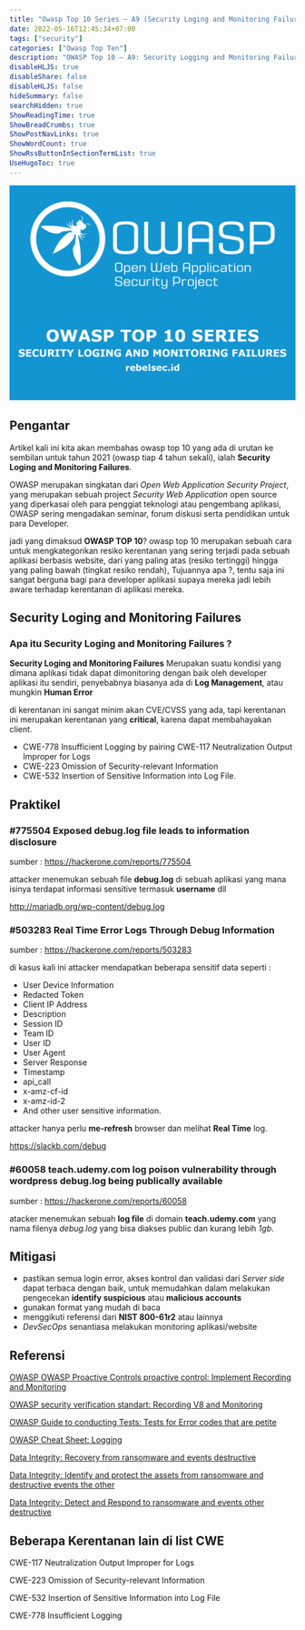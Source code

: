 ```yaml
---
title: "Owasp Top 10 Series — A9 (Security Loging and Monitoring Failures)"
date: 2022-05-16T12:45:34+07:00
tags: ["security"]
categories: ["Owasp Top Ten"]
description: "OWASP Top 10 — A9: Security Logging and Monitoring Failures adalah kerentanan yang terjadi ketika sistem tidak mencatat atau memantau aktivitas mencurigakan dengan baik, menghambat deteksi dan respons terhadap serangan. Pencegahan meliputi implementasi logging yang komprehensif, pemantauan real-time, serta integrasi dengan SIEM untuk analisis ancaman."
disableHLJS: true 
disableShare: false
disableHLJS: false
hideSummary: false
searchHidden: true
ShowReadingTime: true
ShowBreadCrumbs: true
ShowPostNavLinks: true
ShowWordCount: true
ShowRssButtonInSectionTermList: true
UseHugoToc: true
---
```

![Owasp Top 10 Series — A9 (Security Loging and Monitoring Failures)](cover.png)


## Pengantar

Artikel kali ini kita akan membahas owasp top 10 yang ada di urutan ke sembilan untuk tahun 2021 (owasp tiap 4 tahun sekali), ialah **Security Loging and Monitoring Failures**.

OWASP merupakan singkatan dari _Open Web Application Security Project_, yang merupakan sebuah project _Security Web Application_ open source yang diperkasai oleh para penggiat teknologi atau pengembang aplikasi, OWASP sering mengadakan seminar, forum diskusi serta pendidikan untuk para Developer.

jadi yang dimaksud **OWASP TOP 10**? owasp top 10 merupakan sebuah cara untuk mengkategorikan resiko kerentanan yang sering terjadi pada sebuah aplikasi berbasis website, dari yang paling atas (resiko tertinggi) hingga yang paling bawah (tingkat resiko rendah), Tujuannya apa ?, tentu saja ini sangat berguna bagi para developer aplikasi supaya mereka jadi lebih aware terhadap kerentanan di aplikasi mereka.

## Security Loging and Monitoring Failures

### Apa itu Security Loging and Monitoring Failures ?

**Security Loging and Monitoring Failures** Merupakan suatu kondisi yang dimana aplikasi tidak dapat dimonitoring dengan baik oleh developer aplikasi itu sendiri, penyebabnya biasanya ada di **Log Management**, atau mungkin **Human Error**

di kerentanan ini sangat minim akan CVE/CVSS yang ada, tapi kerentanan ini merupakan kerentanan yang **critical**, karena dapat membahayakan client.

- CWE-778 Insufficient Logging by pairing CWE-117 Neutralization Output Improper for Logs
- CWE-223 Omission of Security-relevant Information
- CWE-532 Insertion of Sensitive Information into Log File.

## Praktikel

### #775504 Exposed debug.log file leads to information disclosure

sumber : https://hackerone.com/reports/775504

attacker menemukan sebuah file **debug.log** di sebuah aplikasi yang mana isinya terdapat informasi sensitive termasuk **username** dll

http://mariadb.org/wp-content/debug.log

### #503283 Real Time Error Logs Through Debug Information

sumber : https://hackerone.com/reports/503283

di kasus kali ini attacker mendapatkan beberapa sensitif data seperti :

- User Device Information
- Redacted Token
- Client IP Address
- Description
- Session ID
- Team ID
- User ID
- User Agent
- Server Response
- Timestamp
- api_call
- x-amz-cf-id
- x-amz-id-2
- And other user sensitive information.

attacker hanya perlu **me-refresh** browser dan melihat **Real Time** log.

https://slackb.com/debug

### #60058 teach.udemy.com log poison vulnerability through wordpress debug.log being publically available

sumber : https://hackerone.com/reports/60058

atacker menemukan sebuah **log file** di domain **teach.udemy.com** yang nama filenya _debug.log_ yang bisa diakses public dan kurang lebih _1gb_.

## Mitigasi

- pastikan semua login error, akses kontrol dan validasi dari _Server side_ dapat terbaca dengan baik, untuk memudahkan dalam melakukan pengecekan **identify suspicious** atau **malicious accounts**
- gunakan format yang mudah di baca
- menggikuti referensi dari **NIST 800-61r2** atau lainnya
- _DevSecOps_ senantiasa melakukan monitoring aplikasi/website

## Referensi

[OWASP OWASP Proactive Controls proactive control: Implement Recording and Monitoring](https://owasp.org/www-project-proactive-controls/v3/en/c9-security-logging.html)

[OWASP security verification standart: Recording V8 and Monitoring](https://owasp.org/www-project-application-security-verification-standard)

[OWASP Guide to conducting Tests: Tests for Error codes that are petite](https://owasp.org/www-project-web-security-testing-guide/v41/4-Web_Application_Security_Testing/08-Testing_for_Error_Handling/01-Testing_for_Error_Code)

[OWASP Cheat Sheet: Logging](https://cheatsheetseries.owasp.org/cheatsheets/Logging_Cheat_Sheet.html)

[Data Integrity: Recovery from ransomware and events destructive](https://csrc.nist.gov/publications/detail/sp/1800-11/final)

[Data Integrity: Identify and protect the assets from ransomware and destructive events the other](https://csrc.nist.gov/publications/detail/sp/1800-25/final)

[Data Integrity: Detect and Respond to ransomware and events other destructive](https://csrc.nist.gov/publications/detail/sp/1800-26/final)

## Beberapa Kerentanan lain di list CWE

CWE-117 Neutralization Output Improper for Logs

CWE-223 Omission of Security-relevant Information

CWE-532 Insertion of Sensitive Information into Log File

CWE-778 Insufficient Logging
